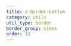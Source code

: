 ```yaml
---
title: s-border-bottom
category: utils
util_type: border
border_group: sides
order: 13
---
```

<span class="s-border-bottom"></span>